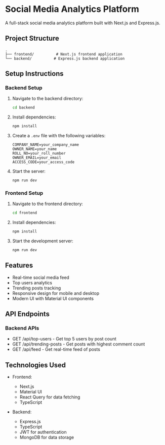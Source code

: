 # Social Media Analytics Platform

A full-stack social media analytics platform built with Next.js and Express.js.

## Project Structure

```
.
├── frontend/          # Next.js frontend application
└── backend/          # Express.js backend application
```

## Setup Instructions

### Backend Setup
1. Navigate to the backend directory:
   ```bash
   cd backend
   ```
2. Install dependencies:
   ```bash
   npm install
   ```
3. Create a `.env` file with the following variables:
   ```
   COMPANY_NAME=your_company_name
   OWNER_NAME=your_name
   ROLL_NO=your_roll_number
   OWNER_EMAIL=your_email
   ACCESS_CODE=your_access_code
   ```
4. Start the server:
   ```bash
   npm run dev
   ```

### Frontend Setup
1. Navigate to the frontend directory:
   ```bash
   cd frontend
   ```
2. Install dependencies:
   ```bash
   npm install
   ```
3. Start the development server:
   ```bash
   npm run dev
   ```

## Features

- Real-time social media feed
- Top users analytics
- Trending posts tracking
- Responsive design for mobile and desktop
- Modern UI with Material UI components

## API Endpoints

### Backend APIs
- GET /api/top-users - Get top 5 users by post count
- GET /api/trending-posts - Get posts with highest comment count
- GET /api/feed - Get real-time feed of posts

## Technologies Used

- Frontend:
  - Next.js
  - Material UI
  - React Query for data fetching
  - TypeScript

- Backend:
  - Express.js
  - TypeScript
  - JWT for authentication
  - MongoDB for data storage 